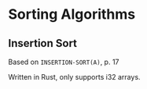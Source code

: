 # Sorting Algorithms

## Insertion Sort
Based on `INSERTION-SORT(A)`, p. 17

Written in Rust, only supports i32 arrays.
